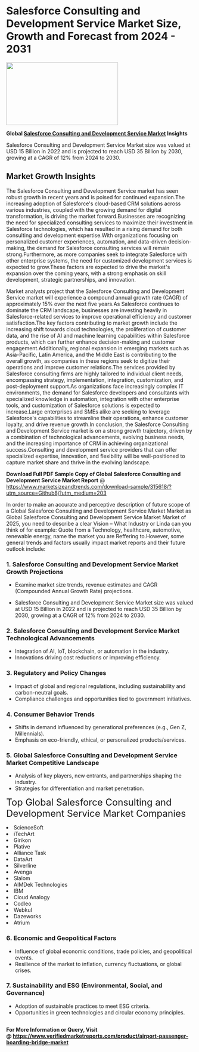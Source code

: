 <H1>Salesforce Consulting and Development Service Market Size, Growth and Forecast from 2024 - 2031</H1><img class="aligncenter size-medium wp-image-584254" src="https://thirdeyenews.in/wp-content/uploads/2024/09/Global-Market-Research-300x168.jpeg" alt="" width="300" height="168" /><p><strong>Global&nbsp;<a href="https://www.marketsizeandtrends.com/download-sample/315618/?utm_source=Github8j?utm_medium=203">Salesforce Consulting and Development Service Market</a> Insights</strong></p><p>Salesforce Consulting and Development Service Market size was valued at USD 15 Billion in 2022 and is projected to reach USD 35 Billion by 2030, growing at a CAGR of 12% from 2024 to 2030.</p><p><h2>Market Growth Insights</h2> <p>The Salesforce Consulting and Development Service market has seen robust growth in recent years and is poised for continued expansion.The increasing adoption of Salesforce's cloud-based CRM solutions across various industries, coupled with the growing demand for digital transformation, is driving the market forward.Businesses are recognizing the need for specialized consulting services to maximize their investment in Salesforce technologies, which has resulted in a rising demand for both consulting and development expertise.With organizations focusing on personalized customer experiences, automation, and data-driven decision-making, the demand for Salesforce consulting services will remain strong.Furthermore, as more companies seek to integrate Salesforce with other enterprise systems, the need for customized development services is expected to grow.These factors are expected to drive the market's expansion over the coming years, with a strong emphasis on skill development, strategic partnerships, and innovation.</p> <p>Market analysts project that the Salesforce Consulting and Development Service market will experience a compound annual growth rate (CAGR) of approximately 15% over the next five years.As Salesforce continues to dominate the CRM landscape, businesses are investing heavily in Salesforce-related services to improve operational efficiency and customer satisfaction.The key factors contributing to market growth include the increasing shift towards cloud technologies, the proliferation of customer data, and the rise of AI and machine learning capabilities within Salesforce products, which can further enhance decision-making and customer engagement.Additionally, regional expansion in emerging markets such as Asia-Pacific, Latin America, and the Middle East is contributing to the overall growth, as companies in these regions seek to digitize their operations and improve customer relations.The services provided by Salesforce consulting firms are highly tailored to individual client needs, encompassing strategy, implementation, integration, customization, and post-deployment support.As organizations face increasingly complex IT environments, the demand for Salesforce developers and consultants with specialized knowledge in automation, integration with other enterprise tools, and customization of Salesforce solutions is expected to increase.Large enterprises and SMEs alike are seeking to leverage Salesforce's capabilities to streamline their operations, enhance customer loyalty, and drive revenue growth.In conclusion, the Salesforce Consulting and Development Service market is on a strong growth trajectory, driven by a combination of technological advancements, evolving business needs, and the increasing importance of CRM in achieving organizational success.Consulting and development service providers that can offer specialized expertise, innovation, and flexibility will be well-positioned to capture market share and thrive in the evolving landscape.</p> <p><span class=""><strong>Download Full PDF Sample Copy of Global Salesforce Consulting and Development Service Market Report</strong> @ <a href="https://www.marketsizeandtrends.com/download-sample/315618/?utm_source=Github8j?utm_medium=203" target="_blank">https://www.marketsizeandtrends.com/download-sample/315618/?utm_source=Github8j?utm_medium=203</a></span></p><p>In order to make an accurate and perceptive description of future scope of a Global&nbsp;Salesforce Consulting and Development Service Market Market as Global&nbsp;Salesforce Consulting and Development Service Market Market of 2025, you need to describe a clear Vision &ndash; What Industry or Linda can you think of for example: Quote from a Technology, healthcare, automotive, renewable energy, name the market you are Reffering to.However, some general trends and factors usually impact market reports and their future outlook include:</p><h3>1.&nbsp;<strong>Salesforce Consulting and Development Service Market Growth Projections</strong></h3><ul><li>Examine market size trends, revenue estimates and CAGR (Compounded Annual Growth Rate) projections.</li><li><p>Salesforce Consulting and Development Service Market size was valued at USD 15 Billion in 2022 and is projected to reach USD 35 Billion by 2030, growing at a CAGR of 12% from 2024 to 2030.</p></li></ul><h3>2.&nbsp;<strong>Salesforce Consulting and Development Service Market Technological Advancements</strong></h3><ul><li>Integration of AI, IoT, blockchain, or automation in the industry.</li><li>Innovations driving cost reductions or improving efficiency.</li></ul><h3>3.&nbsp;<strong>Regulatory and Policy Changes</strong></h3><ul><li>Impact of global and regional regulations, including sustainability and carbon-neutral goals.</li><li>Compliance challenges and opportunities tied to government initiatives.</li></ul><h3>4.&nbsp;<strong>Consumer Behavior Trends</strong></h3><ul><li>Shifts in demand influenced by generational preferences (e.g., Gen Z, Millennials).</li><li>Emphasis on eco-friendly, ethical, or personalized products/services.</li></ul><h3>5.&nbsp;<strong>Global Salesforce Consulting and Development Service Market Competitive Landscape</strong></h3><ul><li>Analysis of key players, new entrants, and partnerships shaping the industry.</li><li>Strategies for differentiation and market penetration.</li></ul><p data-pm-slice="1 1 []"><span style="color: inherit; font-family: inherit; font-size: 25px;">Top Global Salesforce Consulting and Development Service Market Companies</span></p><div class="" data-test-id=""><p><li>ScienceSoft</li><li> iTechArt</li><li> Girikon</li><li> Plative</li><li> Alliance Task</li><li> DataArt</li><li> Silverline</li><li> Avenga</li><li> Slalom</li><li> AIMDek Technologies</li><li> IBM</li><li> Cloud Analogy</li><li> Codleo</li><li> Webkul</li><li> Dazeworks</li><li> Atrium</li></p></div><h3>6.&nbsp;<strong>Economic and Geopolitical Factors</strong></h3><ul><li>Influence of global economic conditions, trade policies, and geopolitical events.</li><li>Resilience of the market to inflation, currency fluctuations, or global crises.</li></ul><h3>7.&nbsp;<strong>Sustainability and ESG (Environmental, Social, and Governance)</strong></h3><ul><li>Adoption of sustainable practices to meet ESG criteria.</li><li>Opportunities in green technologies and circular economy principles.</li></ul><h2><strong style="font-size: 14px;">For More Information or Query, Visit @&nbsp;</strong><a style="background-color: #ffffff; font-size: 14px;" href="https://www.marketsizeandtrends.com/report/salesforce-consulting-and-development-service-market/" target="_blank">https://www.verifiedmarketreports.com/product/airport-passenger-boarding-bridge-market</a></h2>